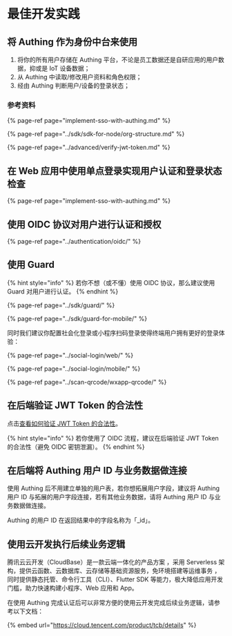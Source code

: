 # 最佳开发实践

## 将 Authing 作为身份中台来使用

1. 将你的所有用户存储在 Authing 平台，不论是员工数据还是自研应用的用户数据，抑或是 IoT 设备数据；
2. 从 Authing 中读取/修改用户资料和角色权限；
3. 经由 Authing 判断用户/设备的登录状态；

### 参考资料

{% page-ref page="implement-sso-with-authing.md" %}

{% page-ref page="../sdk/sdk-for-node/org-structure.md" %}

{% page-ref page="../advanced/verify-jwt-token.md" %}

## 在 Web 应用中使用单点登录实现用户认证和登录状态检查

{% page-ref page="implement-sso-with-authing.md" %}

## 使用 OIDC 协议对用户进行认证和授权

{% page-ref page="../authentication/oidc/" %}

## 使用 Guard

{% hint style="info" %}
若你不想（或不懂）使用 OIDC 协议，那么建议使用 Guard 对用户进行认证。
{% endhint %}

{% page-ref page="../sdk/guard/" %}

{% page-ref page="../sdk/guard-for-mobile/" %}

同时我们建议你配置社会化登录或小程序扫码登录使得终端用户拥有更好的登录体验：

{% page-ref page="../social-login/web/" %}

{% page-ref page="../social-login/mobile/" %}

{% page-ref page="../scan-qrcode/wxapp-qrcode/" %}

## 在后端验证 JWT Token 的合法性

点击[查看如何验证 JWT Token 的合法性](https://docs.authing.co/authing/advanced/verify-jwt-token#oidc-secret-token)。

{% hint style="info" %}
若你使用了 OIDC 流程，建议在后端验证 JWT Token 的合法性（避免 OIDC 密钥泄漏）。
{% endhint %}

## 在后端将 Authing 用户 ID 与业务数据做连接

使用 Authing 后不用建立单独的用户表，若你想拓展用户字段，建议将 Authing 用户 ID 与拓展的用户字段连接，若有其他业务数据，请将 Authing 用户 ID 与业务数据做连接。

Authing 的用户 ID 在返回结果中的字段名称为「\_id」。

## 使用云开发执行后续业务逻辑

腾讯云云开发（CloudBase）是一款云端一体化的产品方案 ，采用 Serverless 架构，提供云函数、云数据库、云存储等基础资源服务，免环境搭建等运维事务 ，同时提供静态托管、命令行工具（CLI）、Flutter SDK 等能力，极大降低应用开发门槛，助力快速构建小程序、Web 应用和 App。

在使用 Authing 完成认证后可以非常方便的使用云开发完成后续业务逻辑，请参考以下文档：

{% embed url="https://cloud.tencent.com/product/tcb/details" %}

